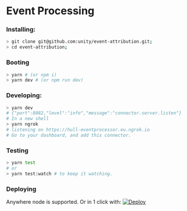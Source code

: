 # Event Processing

### Installing:

```sh
> git clone git@github.com:unity/event-attribution.git;
> cd event-attribution;
```

### Booting

```sh
> yarn # (or npm i)
> yarn dev # (or npm run dev)
```

### Developing:

```sh
> yarn dev
# {"port":8082,"level":"info","message":"connector.server.listen"}
# In a new shell
> yarn ngrok
# listening on https://hull-eventprocessor.eu.ngrok.io
# Go to your dashboard, and add this connector.
```

### Testing

```sh
> yarn test
# or
> yarn test:watch # to keep it watching.
```


### Deploying

Anywhere node is supported. Or in 1 click with:
[![Deploy](https://www.herokucdn.com/deploy/button.png)](https://heroku.com/deploy?template=https://github.com/hull-ships/hull-processor)
